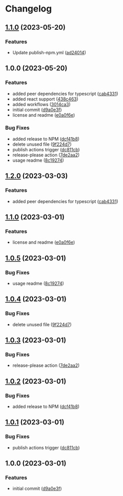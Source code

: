 # Changelog

## [1.1.0](https://github.com/dworac/eslint-config-typescript-react/compare/v1.0.0...v1.1.0) (2023-05-20)


### Features

* Update publish-npm.yml ([ad24014](https://github.com/dworac/eslint-config-typescript-react/commit/ad24014c4903a618269d67be1e26f106215f0387))

## 1.0.0 (2023-05-20)


### Features

* added peer dependencies for typescript ([cab4331](https://github.com/dworac/eslint-config-typescript-react/commit/cab4331020bb8efc81e910b6424d0a88118138ed))
* added react support ([438c463](https://github.com/dworac/eslint-config-typescript-react/commit/438c4632e48eb44bf537eff92402216b37fa59e8))
* added workflows ([3014ca3](https://github.com/dworac/eslint-config-typescript-react/commit/3014ca3f02663f586b630e78e7c52eb6292781ef))
* initial commit ([d9a0e3f](https://github.com/dworac/eslint-config-typescript-react/commit/d9a0e3fe2566a1d0bc06786625ec53dde8a15dd8))
* license and readme ([e0a0f6e](https://github.com/dworac/eslint-config-typescript-react/commit/e0a0f6e381b3cfc48b181c8f0e9e904b159b3daa))


### Bug Fixes

* added release to NPM ([dcf41b8](https://github.com/dworac/eslint-config-typescript-react/commit/dcf41b8bc0f1d43288f9d24b5fd41c30158bab03))
* delete unused file ([9f224d7](https://github.com/dworac/eslint-config-typescript-react/commit/9f224d7622b18a2fb8e3a64524b81bcfe020580e))
* publish actions trigger ([dc811cb](https://github.com/dworac/eslint-config-typescript-react/commit/dc811cbaea428af660bca871f1220b5498160d3a))
* release-please action ([7de2aa2](https://github.com/dworac/eslint-config-typescript-react/commit/7de2aa251f720a4baea1c9a581e58e8f10b70192))
* usage readme ([8c19274](https://github.com/dworac/eslint-config-typescript-react/commit/8c19274512edc1f3001bb13a10945cd507a65a68))

## [1.2.0](https://github.com/dworac/eslint-config-typescript-react/compare/v1.1.0...v1.2.0) (2023-03-03)


### Features

* added peer dependencies for typescript ([cab4331](https://github.com/dworac/eslint-config-typescript-react/commit/cab4331020bb8efc81e910b6424d0a88118138ed))

## [1.1.0](https://github.com/dworac/eslint-config-typescript-react/compare/v1.0.5...v1.1.0) (2023-03-01)


### Features

* license and readme ([e0a0f6e](https://github.com/dworac/eslint-config-typescript-react/commit/e0a0f6e381b3cfc48b181c8f0e9e904b159b3daa))

## [1.0.5](https://github.com/dworac/eslint-config-typescript-react/compare/v1.0.4...v1.0.5) (2023-03-01)


### Bug Fixes

* usage readme ([8c19274](https://github.com/dworac/eslint-config-typescript-react/commit/8c19274512edc1f3001bb13a10945cd507a65a68))

## [1.0.4](https://github.com/dworac/eslint-config-typescript-react/compare/v1.0.3...v1.0.4) (2023-03-01)


### Bug Fixes

* delete unused file ([9f224d7](https://github.com/dworac/eslint-config-typescript-react/commit/9f224d7622b18a2fb8e3a64524b81bcfe020580e))

## [1.0.3](https://github.com/dworac/eslint-config-typescript-react/compare/v1.0.2...v1.0.3) (2023-03-01)


### Bug Fixes

* release-please action ([7de2aa2](https://github.com/dworac/eslint-config-typescript-react/commit/7de2aa251f720a4baea1c9a581e58e8f10b70192))

## [1.0.2](https://github.com/dworac/eslint-config-typescript-react/compare/v1.0.1...v1.0.2) (2023-03-01)


### Bug Fixes

* added release to NPM ([dcf41b8](https://github.com/dworac/eslint-config-typescript-react/commit/dcf41b8bc0f1d43288f9d24b5fd41c30158bab03))

## [1.0.1](https://github.com/dworac/eslint-config-typescript-react/compare/v1.0.0...v1.0.1) (2023-03-01)


### Bug Fixes

* publish actions trigger ([dc811cb](https://github.com/dworac/eslint-config-typescript-react/commit/dc811cbaea428af660bca871f1220b5498160d3a))

## 1.0.0 (2023-03-01)


### Features

* initial commit ([d9a0e3f](https://github.com/dworac/eslint-config-typescript-react/commit/d9a0e3fe2566a1d0bc06786625ec53dde8a15dd8))
